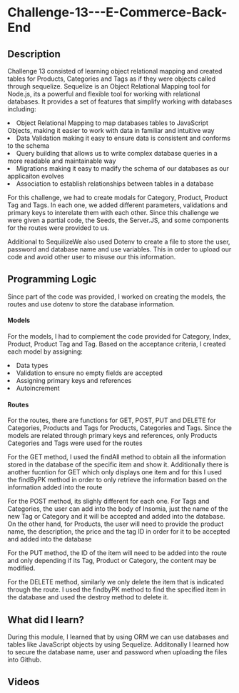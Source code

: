 # Challenge-13---E-Commerce-Back-End

<h2><strong>Description</strong></h2>

<p>Challenge 13 consisted of learning object relational mapping and created tables for Products, Categories and Tags as if they were objects called through sequelize. Sequelize is an Object Relational Mapping tool for Node.js, its a powerful and flexible tool for working with relational databases. It provides a set of features that simplify working with databases including:</p>

<li>Object Relational Mapping to map databases tables to JavaScript Objects, making it easier to work with data in familiar and intuitive way</li>
<li>Data Validation making it easy to ensure data is consistent and conforms to the schema</li>
<li>Query building that allows us to write complex database queries in a more readable and maintainable way</li>
<li>Migrations making it easy to madify the schema of our databases as our applicaiton evolves</li>
<li>Association to establish relationships between tables in a database</li>

<p></p>
<p>For this challenge, we had to create modals for Category, Product, Product Tag and Tags. In each one, we added different parameters, validations and primary keys to interelate them with each other. Since this challenge we were given a partial code, the Seeds, the Server.JS, and some components for the routes were provided to us. </p> 
  
<p>Additional to SequilizeWe also used Dotenv to create a file to store the user, password and database name and use variables. This in order to upload our code and avoid other user to misuse our this information. </p>

<h2><strong>Programming Logic</strong></h2>

<p>Since part of the code was provided, I worked on creating the models, the routes and use dotenv to store the database information.</p>

<h4>Models</h4>

<p>For the models, I had to complement the code provided for Category, Index, Product, Product Tag and Tag. Based on the acceptance criteria, I created each model by assigning: </p> 

<li>Data types </li>
<li>Validation to ensure no empty fields are accepted
<li>Assigning primary keys and references</li>
<li>Autoincrement</li>

<h4>Routes</h4>

<p>For the routes, there are functions for GET, POST, PUT and DELETE for Categories, Products and Tags for Products, Categories and Tags. Since the models are related through primary keys and references, only Products Categories and Tags were used for the routes</p>

<p>For the GET method, I used the findAll method to obtain all the information stored in the database of the specific item and show it. Additionally there is another fucntion for GET which only displays one item and for this I used the findByPK method in order to only retrieve the information based on the information added into the route</p>

<p>For the POST method, its slighly different for each one. For Tags and Categories, the user can add into the body of Insomia, just the name of the new Tag or Category and it will be accepted and added into the database. On the other hand, for Products, the user will need to provide the product name, the description, the price and the tag ID in order for it to be accepted and added into the database </p>

<p>For the PUT method, the ID of the item will need to be added into the route and only depending if its Tag, Product or Category, the content may be modified. </p>

<p>For the DELETE method, similarly we only delete the item that is indicated through the route. I used the findbyPK method to find the specified item in the database and used the destroy method to delete it.</p>

  
<h2><strong>What did I learn?</strong></h2>

 <p>During this module, I learned that by using ORM we can use databases and tables like JavaScript objects by using Sequelize. Additonally I learned how to secure the database name, user and password when uploading the files into Github.</p>


<h2><strong>Videos</strong></h2>
